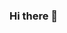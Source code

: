 ### Hi there 👋

<!--
**maryorwah04/maryorwah04** is a ✨ _special_ ✨ repository because its `README.md` (this file) appears on your GitHub profile.

👋 Welcome to My GitHub Profile!

🚀 I'm Mayowa, a passionate developer exploring the world of code.

🌐 Check out my projects and let's connect:

- 💬 Twitter: [https://twitter.com/Marlaycon]

Let's code and create together! 😄

